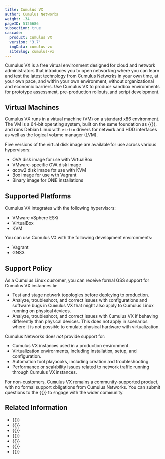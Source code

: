 ```yaml
---
title: Cumulus VX
author: Cumulus Networks
weight: -34
pageID: 5126686
subsection: true
cascade:
  product: Cumulus VX
  version: '3.7'
  imgData: cumulus-vx
  siteSlug: cumulus-vx
---
```

Cumulus VX is a free virtual environment designed for cloud and network administrators that introduces you to open networking where you can learn and test the latest technology from Cumulus Networks in your own time, at your own pace, and within your own environment, without organizational and economic barriers. Use Cumulus VX to produce sandbox environments for prototype assessment, pre-production rollouts, and script development.

## Virtual Machines

Cumulus VX runs in a virtual machine (VM) on a standard x86 environment. The VM is a 64-bit operating system, built on the same foundation as {{<exlink url="https://docs.cumulusnetworks.com/cumulus-linux" text="Cumulus Linux">}}, and runs Debian Linux with `virtio` drivers for network and HDD interfaces as well as the logical volume manager (LVM).

Five versions of the virtual disk image are available for use across various hypervisors:

- OVA disk image for use with VirtualBox
- VMware-specific OVA disk image
- qcow2 disk image for use with KVM
- Box image for use with Vagrant
- Binary image for ONIE installations

## Supported Platforms

Cumulus VX integrates with the following hypervisors:

- VMware vSphere ESXi
- VirtualBox
- KVM

You can use Cumulus VX with the following development environments:

- Vagrant
- GNS3

## Support Policy

As a Cumulus Linux customer, you can receive formal GSS support for Cumulus VX instances to:

  - Test and stage network topologies before deploying to production.
  - Analyze, troubleshoot, and correct issues with configurations and software bugs in Cumulus VX that might also apply to Cumulus Linux running on physical devices.
  - Analyze, troubleshoot, and correct issues with Cumulus VX if behaving differently than physical devices. This does not apply in scenarios where it is not possible to emulate physical hardware with virtualization.

Cumulus Networks does *not* provide support for:

  - Cumulus VX instances used in a production environment.
  - Virtualization environments, including installation, setup, and configuration.
  - Automation tool playbooks, including creation and troubleshooting.
  - Performance or scalability issues related to network traffic running through Cumulus VX instances.

For non-customers, Cumulus VX remains a community-supported product, with no formal support obligations from Cumulus Networks. You can submit questions to the {{<exlink url="https://slack.cumulusnetworks.com/" text="community Slack channel">}} to engage with the wider community.

## Related Information

- {{<exlink url="https://docs.cumulusnetworks.com/cumulus-linux" text="Cumulus Linux documentation">}}
- {{<exlink url="https://support.cumulusnetworks.com/hc/en-us/" text="Cumulus Networks knowledge base">}}
- {{<exlink url="https://www.vmware.com/support/pubs/" text="VMware documentation">}}
- {{<exlink url="https://www.virtualbox.org/wiki/Documentation" text="VirtualBox documentation">}}
- {{<exlink url="http://www.linux-kvm.org/page/Documents" text="KVM documentation">}}
- {{<exlink url="https://docs.vagrantup.com/v2/" text="Vagrant documentation">}}
- {{<exlink url="(http://docs.gns3.com/appliances/cumulus-vx.html" text="GNS3 documentation">}}
